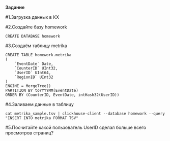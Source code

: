 **Задание**

#1.Загрузка данных в КХ

#2.Создайте базу homework
```
CREATE DATABASE homework
```
#3.Создаём таблицу metrika
```
CREATE TABLE homework.metrika
(
    `EventDate` Date,
    `CounterID` UInt32,
    `UserID` UInt64,
    `RegionID` UInt32
)
ENGINE = MergeTree()
PARTITION BY toYYYYMM(EventDate)
ORDER BY (CounterID, EventDate, intHash32(UserID))
```
#4.Заливаем данные в таблицу
```
cat metrika_sample.tsv | clickhouse-client --database homework --query "INSERT INTO metrika FORMAT TSV"
```
#5.Посчитайте какой пользователь UserID сделал больше всего просмотров страниц?
